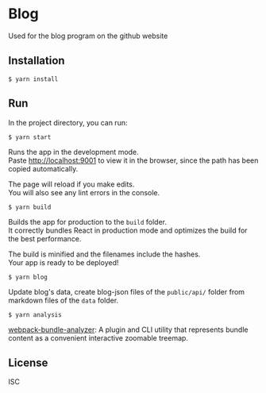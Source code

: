 # Blog

Used for the blog program on the github website

## Installation

```
$ yarn install
```

## Run

In the project directory, you can run:

```
$ yarn start
```

Runs the app in the development mode.\
Paste [http://localhost:9001](http://localhost:9001) to view it in the browser, since the path has been copied automatically.

The page will reload if you make edits.\
You will also see any lint errors in the console.

```
$ yarn build
```

Builds the app for production to the `build` folder.\
It correctly bundles React in production mode and optimizes the build for the best performance.

The build is minified and the filenames include the hashes.\
Your app is ready to be deployed!

```
$ yarn blog
```

Update blog's data, create blog-json files of the `public/api/` folder from markdown files of the `data` folder.

```
$ yarn analysis
```

[webpack-bundle-analyzer](https://github.com/webpack-contrib/webpack-bundle-analyzer): A plugin and CLI utility that represents bundle content as a convenient interactive zoomable treemap.

## License

ISC
